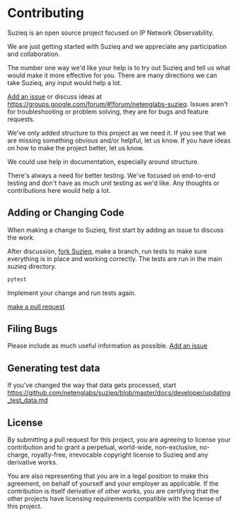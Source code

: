 # Contributing

Suzieq is an open source project focused on IP Network Observability.


We are just getting started with Suzieq and we appreciate any participation and collaboration.

The number one way we'd like your help is to try out Suzieq and tell us what would make it more 
effective for you. There are many directions we can take Suzieq, any input would help a lot. 

[Add an issue](https://github.com/netenglabs/suzieq/issues/new) or 
discuss ideas at https://groups.google.com/forum/#!forum/netenglabs-suzieq. Issues aren't for 
troubleshooting or problem solving, they are for bugs and feature requests. 

We've only added structure to this project as we need it. If you see that we are missing something
obvious and/or helpful, let us know. If you have ideas on how to make the project better, let us know.

We could use help in documentation, especially around structure.

There's always a need for better testing. We've focused on end-to-end testing and don't have as much
unit testing as we'd like. Any thoughts or contributions here would help a lot.

## Adding or Changing Code

When making a change to Suzieq, first start by adding an issue to discuss the work.

After discussion, [fork Suzieq](https://help.github.com/articles/fork-a-repo), make a branch,
run tests to make sure everything is in place and working correctly. The tests
are run in the main *suzieq* directory.

``` bash
pytest
```

Implement your change and run tests again.

[make a pull request](https://help.github.com/articles/creating-a-pull-request)

## Filing Bugs

Please include as much useful information as possible. 
[Add an issue](https://github.com/netenglabs/suzieq/issues/new)

## Generating test data

If you've changed the way that data gets processed, start https://github.com/netenglabs/suzieq/blob/master/docs/developer/updating_test_data.md

## License

By submitting a pull request for this project, you are agreeing to license 
your contribution and to grant a perpetual, world-wide, non-exclusive, no-charge, 
royalty-free, irrevocable copyright license to Suzieq and any derivative works.

You are also representing that you are in a legal position to make this agreement, 
on behalf of yourself and your employer as applicable. If the contribution 
is itself derivative of other works, you are certifying that the other projects have 
licensing requirements compatible with the license of this project.
